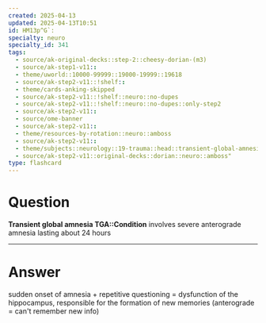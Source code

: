 ```yaml
---
created: 2025-04-13
updated: 2025-04-13T10:51
id: HM13p^G`:
specialty: neuro
specialty_id: 341
tags:
  - source/ak-original-decks::step-2::cheesy-dorian-(m3)
  - source/ak-step1-v11::
  - theme/uworld::10000-99999::19000-19999::19618
  - source/ak-step2-v11::!shelf::
  - theme/cards-anking-skipped
  - source/ak-step2-v11::!shelf::neuro::no-dupes
  - source/ak-step2-v11::!shelf::neuro::no-dupes::only-step2
  - source/ak-step2-v11::
  - source/ome-banner
  - source/ak-step2-v11::
  - theme/resources-by-rotation::neuro::amboss
  - source/ak-step2-v11::
  - theme/subjects::neurology::19-trauma::head::transient-global-amnesia
  - source/ak-step2-v11::original-decks::dorian::neuro::amboss"
type: flashcard
---
```


# Question
**Transient global amnesia TGA::Condition** involves severe anterograde amnesia lasting about 24 hours

---

# Answer
sudden onset of amnesia + repetitive questioning = dysfunction of the hippocampus, responsible for the formation of new memories (anterograde = can't remember new info)